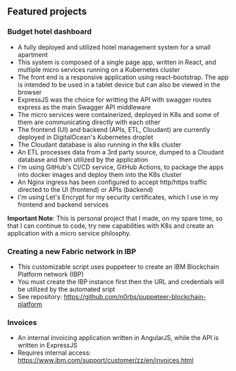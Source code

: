 ## Featured projects

### Budget hotel dashboard

* A fully deployed and utilized hotel management system for a small apartment
* This system is composed of a single page app, written in React, and multiple micro services running on a Kubernetes cluster
* The front end is a responsive application using react-bootstrap. The app is intended to be used in a tablet device but can also be viewed in the browser
* ExpressJS was the choice for writting the API with swagger routes express as the main Swagger API middleware
* The micro services were containerized, deployed in K8s and some of them are communicating directly with each other
* The frontend (UI) and backend (APIs, ETL, Cloudant) are currently deployed in DigitalOcean's Kubernetes droplet
* The Cloudant database is also running in the k8s cluster
* An ETL processes data from a 3rd party source, dumped to a Cloudant database and then utilized by the application
* I'm using GitHub's CI/CD service, GitHub Actions, to package the apps into docker images and deploy them into the K8s cluster
* An Nginx ingress has been configured to accept http/https traffic directed to the UI (frontend) or APIs (backend)
* I'm using Let's Encrypt for my security certificates, which I use in my frontend and backend services

**Important Note**: This is personal project that I made, on my spare time, so that I can continue to code, try new capabilities with K8s and create an application with a micro service philosphy.

### Creating a new Fabric network in IBP

* This customizable script uses puppeteer to create an IBM Blockchain Platform network (IBP)
* You must create the IBP instance first then the URL and credentials will be utilized by the automated sript
* See repository: https://github.com/n0rbs/puppeteer-blockchain-platform

### Invoices

* An internal invoicing application written in AngularJS, while the API is written in ExpressJS
* Requires internal access: https://www.ibm.com/support/customer/zz/en/invoices.html
